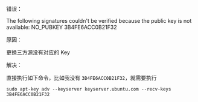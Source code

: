 错误：

The following signatures couldn't be verified because the public key is not available: NO_PUBKEY 3B4FE6ACC0B21F32

原因：

更换三方源没有对应的 Key

解决：

直接执行如下命令，比如我没有 `3B4FE6ACC0B21F32`，就需要执行

```
sudo apt-key adv --keyserver keyserver.ubuntu.com --recv-keys 3B4FE6ACC0B21F32
```
